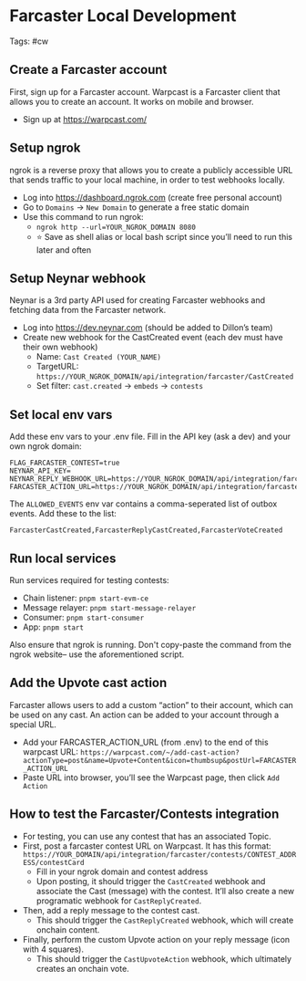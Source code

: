# Farcaster Local Development

Tags: #cw

## Create a Farcaster account

First, sign up for a Farcaster account. Warpcast is a Farcaster client that allows you to create an account. It works on mobile and browser.

- Sign up at https://warpcast.com/

## Setup ngrok

ngrok is a reverse proxy that allows you to create a publicly accessible URL that sends traffic to your local machine, in order to test webhooks locally.

- Log into https://dashboard.ngrok.com (create free personal account)
- Go to `Domains` -> `New Domain` to generate a free static domain
- Use this command to run ngrok:
	- `ngrok http --url=YOUR_NGROK_DOMAIN 8080`
	- ⭐️ Save as shell alias or local bash script since you’ll need to run this later and often

## Setup Neynar webhook

Neynar is a 3rd party API used for creating Farcaster webhooks and fetching data from the Farcaster network.

- Log into https://dev.neynar.com (should be added to Dillon’s team)
- Create new webhook for the CastCreated event (each dev must have their own webhook)
	- Name: `Cast Created (YOUR_NAME)`
	- TargetURL: `https://YOUR_NGROK_DOMAIN/api/integration/farcaster/CastCreated`
	- Set filter: `cast.created` -> `embeds` -> `contests`

## Set local env vars

Add these env vars to your .env file. Fill in the API key (ask a dev) and your own ngrok domain:

```
FLAG_FARCASTER_CONTEST=true
NEYNAR_API_KEY=
NEYNAR_REPLY_WEBHOOK_URL=https://YOUR_NGROK_DOMAIN/api/integration/farcaster/ReplyCastCreated
FARCASTER_ACTION_URL=https://YOUR_NGROK_DOMAIN/api/integration/farcaster/CastUpvoteAction
```

The `ALLOWED_EVENTS` env var contains a comma-seperated list of outbox events. Add these to the list:

`FarcasterCastCreated,FarcasterReplyCastCreated,FarcasterVoteCreated`

## Run local services

Run services required for testing contests:

- Chain listener: `pnpm start-evm-ce`
- Message relayer: `pnpm start-message-relayer`
- Consumer: `pnpm start-consumer`
- App: `pnpm start`

Also ensure that ngrok is running. Don't copy-paste the command from the ngrok website– use the aforementioned script.

## Add the Upvote cast action

Farcaster allows users to add a custom “action” to their account, which can be used on any cast. An action can be added to your account through a special URL.
- Add your FARCASTER_ACTION_URL (from .env) to the end of this warpcast URL: `https://warpcast.com/~/add-cast-action?actionType=post&name=Upvote+Content&icon=thumbsup&postUrl=FARCASTER_ACTION_URL`
- Paste URL into browser, you’ll see the Warpcast page, then click `Add Action`

## How to test the Farcaster/Contests integration
- For testing, you can use any contest that has an associated Topic.
- First, post a farcaster contest URL on Warpcast. It has this format: `https://YOUR_DOMAIN/api/integration/farcaster/contests/CONTEST_ADDRESS/contestCard`
	- Fill in your ngrok domain and contest address
	- Upon posting, it should trigger the `CastCreated` webhook and associate the Cast (message) with the contest. It’ll also create a new programatic webhook for `CastReplyCreated`.
- Then, add a reply message to the contest cast.
	- This should trigger the `CastReplyCreated` webhook, which will create onchain content.
- Finally, perform the custom Upvote action on your reply message (icon with 4 squares).
	- This should trigger the `CastUpvoteAction` webhook, which ultimately creates an onchain vote.
